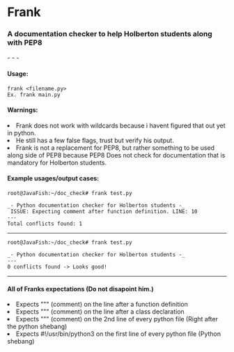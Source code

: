 <h1>Frank</h1>
<h3>A documentation checker to help Holberton students along with PEP8</h3>
-   -   -
<h4>Usage:</h4> 

	frank <filename.py>
	Ex. frank main.py

<h4>Warnings:</h4> 
	
<li>Frank does not work with wildcards because i havent figured that out yet in python.</li>
<li>He still has a few false flags, trust but verify his output.</li>
<li>Frank is not a replacement for PEP8, but rather something to be used along side of PEP8
because PEP8 Does not check for documentation that is mandatory for Holberton students. </li>

<h4>Example usages/output cases:</h4> 

	root@JavaFish:~/doc_check# frank test.py 

	_- Python documentation checker for Holberton students -_
	 ISSUE: Expecting comment after function definition. LINE: 10
	---
	Total conflicts found: 1

-----------------------------
	root@JavaFish:~/doc_check# frank test.py 

	_- Python documentation checker for Holberton students -_
	---
	0 conflicts found -> Looks good!

-----------------------------

<h4>All of Franks expectations (Do not disapoint him.)</h4> 
<li>Expects """ (comment) on the line after a function definition</li>
<li>Expects """ (comment) on the line after a class declaration</li>
<li>Expects """ (comment) on the 2nd line of every python file (Right after the python shebang)</li>
<li>Expects #!/usr/bin/python3 on the first line of every python file (Python shebang)</li>
